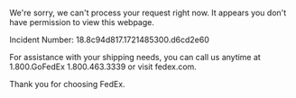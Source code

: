  	


 	

We're sorry, we can't process your request right now. It appears you don't have permission to view this webpage.


Incident Number: 18.8c94d817.1721485300.d6cd2e60





For assistance with your shipping needs, you can call us anytime at 1.800.GoFedEx 1.800.463.3339 or visit fedex.com.




Thank you for choosing FedEx.